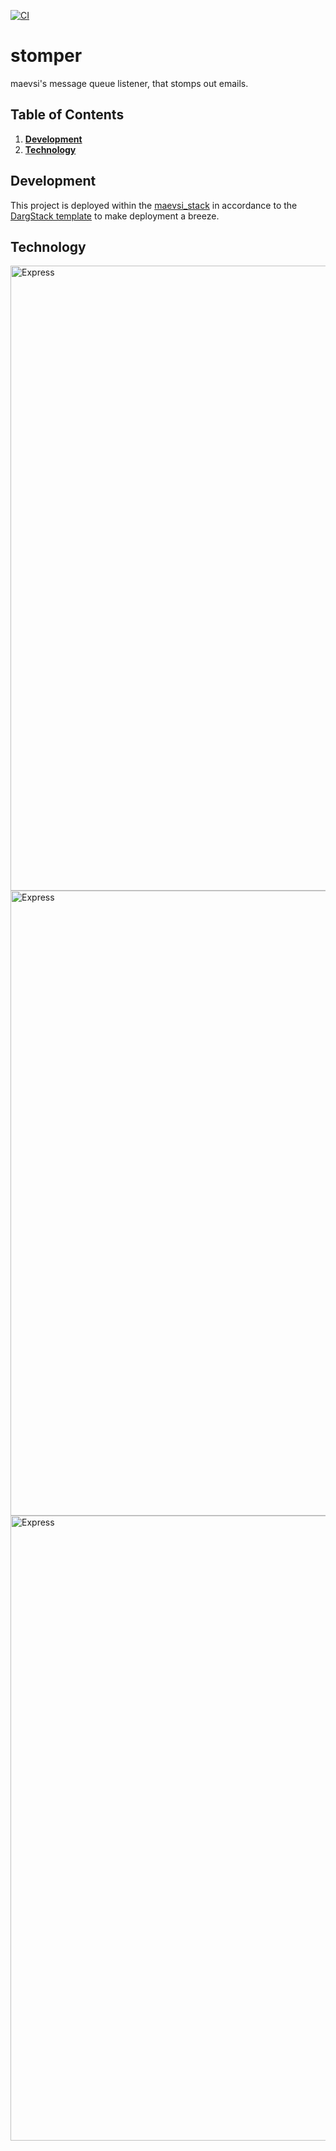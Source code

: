 [![CI](https://github.com/maevsi/stomper/actions/workflows/ci.yml/badge.svg)](https://github.com/maevsi/stomper/actions/workflows/ci.yml)

# stomper

maevsi's message queue listener, that stomps out emails.

## Table of Contents
1. **[Development](#development)**
1. **[Technology](#technology)**

## Development

This project is deployed within the [maevsi_stack](https://github.com/maevsi/maevsi_stack/) in accordance to the [DargStack template](https://github.com/dargstack/dargstack_template/) to make deployment a breeze.


## Technology

<img src="https://i1.wp.com/community.nodemailer.com/wp-content/uploads/2015/10/n2-2.png?fit=422%2C360&" alt="Express" width="1000"/>
<img src="https://i0.wp.com/blog.fossasia.org/wp-content/uploads/2017/07/handlebars-js.png?fit=500%2C500&ssl=1" alt="Express" width="1000"/>
<img src="https://miro.medium.com/max/6668/1*XP-mZOrIqX7OsFInN2ngRQ.png" alt="Express" width="1000"/>
